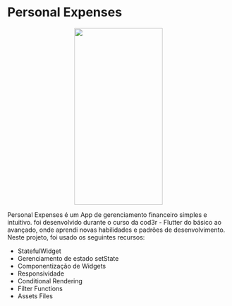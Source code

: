# Personal Expenses

<p align="center">
  <img  src="https://user-images.githubusercontent.com/99498850/157349527-790cf01d-36d5-4e4b-b794-b5f51b16cc20.gif" width="200" height="400"/>
</p>

Personal Expenses é um App de gerenciamento financeiro simples e intuitivo. foi desenvolvido durante o curso da cod3r - Flutter do básico ao avançado, onde aprendi novas habilidades e padrões de desenvolvimento. Neste projeto, foi usado os seguintes recursos:

- StatefulWidget
- Gerenciamento de estado setState
- Componentização de Widgets
- Responsividade
- Conditional Rendering
- Filter Functions
- Assets Files
